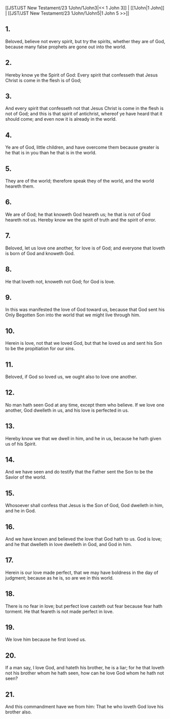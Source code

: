 [[JST/JST New Testament/23 1John/1John3|<< 1 John 3]] | [[1John|1 John]] | [[JST/JST New Testament/23 1John/1John5|1 John 5 >>]]
## 1.
Beloved, believe not every spirit, but try the spirits, whether they are of God, because many false prophets are gone out into the world.
## 2.
Hereby know ye the Spirit of God: Every spirit that confesseth that Jesus Christ is come in the flesh is of God;
## 3.
And every spirit that confesseth not that Jesus Christ is come in the flesh is not of God; and this is that spirit of antichrist, whereof ye have heard that it should come; and even now it is already in the world.
## 4.
Ye are of God, little children, and have overcome them because greater is he that is in you than he that is in the world.
## 5.
They are of the world; therefore speak they of the world, and the world heareth them.
## 6.
We are of God; he that knoweth God heareth us; he that is not of God heareth not us. Hereby know we the spirit of truth and the spirit of error.
## 7.
Beloved, let us love one another, for love is of God; and everyone that loveth is born of God and knoweth God.
## 8.
He that loveth not, knoweth not God; for God is love.
## 9.
In this was manifested the love of God toward us, because that God sent his Only Begotten Son into the world that we might live through him.
## 10.
Herein is love, not that we loved God, but that he loved us and sent his Son to be the propitiation for our sins.
## 11.
Beloved, if God so loved us, we ought also to love one another.
## 12.
No man hath seen God at any time, except them who believe. If we love one another, God dwelleth in us, and his love is perfected in us.
## 13.
Hereby know we that we dwell in him, and he in us, because he hath given us of his Spirit.
## 14.
And we have seen and do testify that the Father sent the Son to be the Savior of the world.
## 15.
Whosoever shall confess that Jesus is the Son of God, God dwelleth in him, and he in God.
## 16.
And we have known and believed the love that God hath to us. God is love; and he that dwelleth in love dwelleth in God, and God in him.
## 17.
Herein is our love made perfect, that we may have boldness in the day of judgment; because as he is, so are we in this world.
## 18.
There is no fear in love; but perfect love casteth out fear because fear hath torment. He that feareth is not made perfect in love.
## 19.
We love him because he first loved us.
## 20.
If a man say, I love God, and hateth his brother, he is a liar; for he that loveth not his brother whom he hath seen, how can he love God whom he hath not seen?
## 21.
And this commandment have we from him: That he who loveth God love his brother also.

